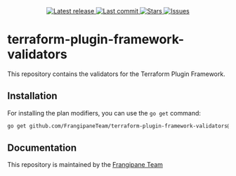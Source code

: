 <div align="center">
    <a href="https://github.com/FrangipaneTeam/terraform-plugin-framework-validators/releases/latest">
      <img alt="Latest release" src="https://img.shields.io/github/v/release/FrangipaneTeam/terraform-plugin-framework-validators?style=for-the-badge&logo=starship&color=C9CBFF&logoColor=D9E0EE&labelColor=302D41&include_prerelease&sort=semver" />
    </a>
    <a href="https://github.com/FrangipaneTeam/terraform-plugin-framework-validators/pulse">
      <img alt="Last commit" src="https://img.shields.io/github/last-commit/FrangipaneTeam/terraform-plugin-framework-validators?style=for-the-badge&logo=starship&color=8bd5ca&logoColor=D9E0EE&labelColor=302D41"/>
    </a>
    <a href="https://github.com/FrangipaneTeam/terraform-plugin-framework-validators/stargazers">
      <img alt="Stars" src="https://img.shields.io/github/stars/FrangipaneTeam/terraform-plugin-framework-validators?style=for-the-badge&logo=starship&color=c69ff5&logoColor=D9E0EE&labelColor=302D41" />
    </a>
    <a href="https://github.com/FrangipaneTeam/terraform-plugin-framework-validators/issues">
      <img alt="Issues" src="https://img.shields.io/github/issues/FrangipaneTeam/terraform-plugin-framework-validators?style=for-the-badge&logo=bilibili&color=F5E0DC&logoColor=D9E0EE&labelColor=302D41" />
    </a>
</div>

# terraform-plugin-framework-validators

This repository contains the validators for the Terraform Plugin Framework.

## Installation

For installing the plan modifiers, you can use the `go get` command:

```sh
go get github.com/FrangipaneTeam/terraform-plugin-framework-validators@latest
```

## Documentation

This repository is maintained by the [Frangipane Team](https://github.com/FrangipaneTeam)
